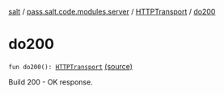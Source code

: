 [salt](../../index.md) / [pass.salt.code.modules.server](../index.md) / [HTTPTransport](index.md) / [do200](./do200.md)

# do200

`fun do200(): `[`HTTPTransport`](index.md) [(source)](https://github.com/kurbaniec-tgm/salt/tree/master/code/modules/server/HTTPTransport.kt#L39)

Build 200 - OK response.

